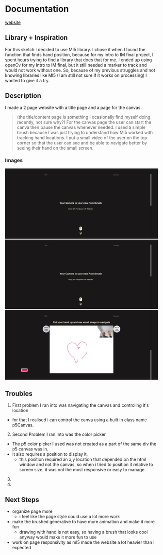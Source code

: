 # Documentation
[website](https://fnassar.github.io/connectionslab/Week12/asg/)
## Library + Inspiration
For this sketch I decided to use Ml5 library.
I chose it when I found the function that finds hand position, because for my intro to IM final project, I spent hours trying to find a library that does that for me. I ended up using openCv for my Intro to IM final, but it still needed a marker to track and would not work without one. So, because of my previous struggles and not knowing libraries like Ml5 (I am still not sure if it works on processing) I wanted to give it a try.

## Description
I made a 2 page website with a title page and a page for the canvas.
> (the title/content page is something I ocasionally find myself doing recently, not sure why?) 
For the canvas page the user can start the canva then pause the canvas whenever needed.
I used a simple brush because I was just trying to understand how Ml5 worked with tracking hand locations.
I put a small video of the user on the top corner so that the user can see and be able to navigate better by seeing their hand on the small screen.

### Images
![img1](https://github.com/fnassar/connectionslab/blob/main/Week12/asg/images/img1.jpg)
![img2](https://github.com/fnassar/connectionslab/blob/main/Week12/asg/images/img2.jpg)
![img3](https://github.com/fnassar/connectionslab/blob/main/Week12/asg/images/img3.jpg)

## Troubles
1. First problem I ran into was navigating the canvas and controling it's location
  - for that I realised i can control the canva using a built in class name p5Canvas.
2. Second Problem I ran into was the color picker
  - The p5 color picker I used was not created as a part of the same div the p5 canvas was in.
  - It also requires a position to display it,
    - this position required an x,y location that depended on the html window and not the canvas, so when i tried to position it relative to screen size, it was not the most responsive or easy to manage.
3. 
4. 
## Next Steps
- organize page more
  - i feel like the page style could use a lot more work
- make the brushed generative to have more animation and make it more fun
  - drawing with hand is not easy, so having a brush that looks cool anyway would make it more fun to use
- work on page responsivity as ml5 made the website a lot heavier than I expected
